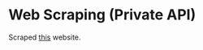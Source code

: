 
# Web Scraping (Private API)

Scraped [this](https://intake.steerhealth.io/doctor-search) website.



